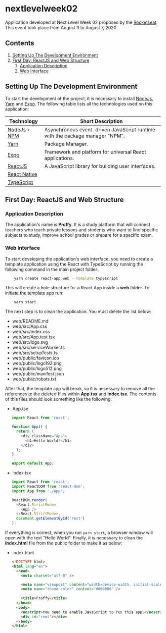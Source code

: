 # nextlevelweek02

Application developed at Next Level Week 02 proposed by the [Rocketseat](https://rocketseat.com.br/). This event took place from August 3 to August 7, 2020.

## Contents

1. [Setting Up The Development Environment](#Setting-Up-The-Development-Environment)
1. [First Day: ReactJS and Web Structure](#First-Day:-ReactJS-and-Web-Structure)
    1. [Application Description](#Application-Description)
    1. [Web Interface](#Web-Interface)

## Setting Up The Development Environment

To start the development of the project, it is necessary to install [NodeJs](https://nodejs.org/), [Yarn](https://yarnpkg.com/) and [Expo](https://expo.io/). The following table lists all the technologies used on this application:
 
 Technology | Short Description
 -----------|------------------
 [NodeJs](https://nodejs.org/) + [NPM](https://www.npmjs.com/) | Asynchronous event-driven JavaScript runtime with the package manager "NPM".
 [Yarn](https://yarnpkg.com/) | Package Manager.
 [Expo](https://expo.io/) | Framework and platform for universal React applications.
 [ReactJS](https://reactjs.org/) | A JavaScript library for building user interfaces.
 [React Native]() | 
 [TypeScript]() |

## First Day: ReactJS and Web Structure

### Application Description

The application's name is **Proffy**. It is a study platform that will connect teachers who teach private lessons and students who want to find specific subjects to study, improve school grades or prepare for a specific exam.

### Web Interface

To start developing the application's web interface, you need to create a template application using the React with TypeScript by running the following command in the main project folder:
```zsh
    yarn create react-app web --template typescript
```
This will create a hole structure for a React App inside a **web** folder. To initiate the template app run:
```zsh
    yarn start
```
The next step is to clean the application. You must delete the list below:

 - web/README.md
 - web/src/App.css
 - web/src/index.css
 - web/src/App.test.tsx
 - web/src/logo.svg
 - web/src/serviceWorker.ts
 - web/src/setupTests.ts
 - web/public/favicon.ico
 - web/public/logo192.png
 - web/public/logo512.png
 - web/public/manifest.json
 - web/public/robots.txt

After that, the template app will break, so it is necessary to remove all the references to the deleted files within **App.tsx** and **index.tsx**. The contents of this files should look something like the following:

 - App.tsx
 ```JavaScript
    import React from 'react';

    function App() {
      return (
        <div className="App">
          <h1>Hello World!</h1>
        </div>
      );
    }

    export default App;
 ```
 - index.tsx
 ```JavaScript
    import React from 'react';
    import ReactDOM from 'react-dom';
    import App from './App';

    ReactDOM.render(
      <React.StrictMode>
        <App />
      </React.StrictMode>,
      document.getElementById('root')
    );
 ```
If everything is correct, when you run `yarn start`, a browser window will open with the text "Hello World".
Finally, it is necessary to clean the **index.html** file from the public folder to make it as below:

 - index.html
 ```html
    <!DOCTYPE html>
    <html lang="en">
      <head>
        <meta charset="utf-8" />

        <meta name="viewport" content="width=device-width, initial-scale=1" />
        <meta name="theme-color" content="#000000" />
    
        <title>Proffy</title>
      </head>
      <body>
        <noscript>You need to enable JavaScript to run this app.</noscript>
        <div id="root"></div>
      </body>
    </html>
 ```

 